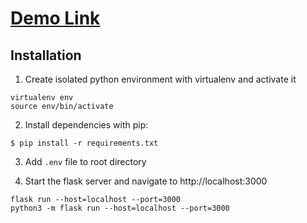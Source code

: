 # [Demo Link](https://karimkaylani3.pythonanywhere.com/)

## Installation

1. Create isolated python environment with virtualenv and activate it

```
virtualenv env
source env/bin/activate
```

2. Install dependencies with pip:

```
$ pip install -r requirements.txt
```

3. Add `.env` file to root directory

4. Start the flask server and navigate to http://localhost:3000

```
flask run --host=localhost --port=3000
python3 -m flask run --host=localhost --port=3000  
```

